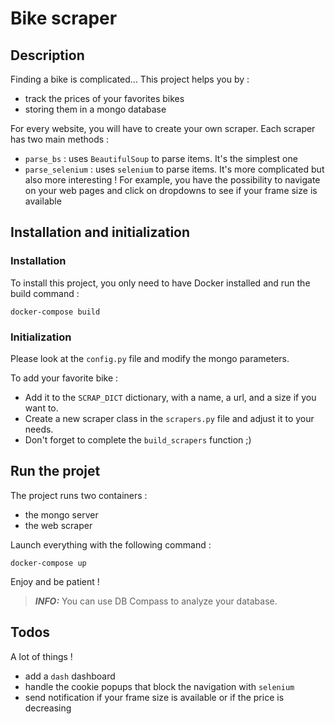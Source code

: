# Bike scraper

## Description

Finding a bike is complicated... This project helps you by :

* track the prices of your favorites bikes
* storing them in a mongo database

For every website, you will have to create your own scraper. Each scraper has two main methods :

* `parse_bs` : uses `BeautifulSoup` to parse items. It's the simplest one
* `parse_selenium` : uses `selenium` to parse items. It's more complicated but also more interesting ! For example, you have the possibility to navigate on your web pages and click on dropdowns to see if your frame size is available

## Installation and initialization

### Installation

To install this project, you only need to have Docker installed and run the build command :

```docker-compose build```

### Initialization

Please look at the `config.py` file and modify the mongo parameters.

To add your favorite bike :

* Add it to the `SCRAP_DICT` dictionary, with a name, a url, and a size if you want to.
* Create a new scraper class in the `scrapers.py` file and adjust it to your needs.
* Don't forget to complete the `build_scrapers` function ;)


## Run the projet

The project runs two containers : 

* the mongo server
* the web scraper

Launch everything with the following command :

```docker-compose up```

Enjoy and be patient !

> **_INFO:_** You can use DB Compass to analyze your database.


## Todos

A lot of things !

* add a `dash` dashboard
* handle the cookie popups that block the navigation with `selenium`
* send notification if your frame size is available or if the price is decreasing